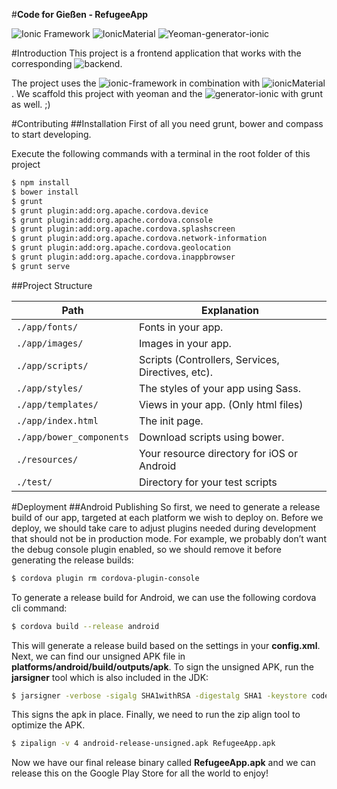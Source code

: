 #**Code for Gießen - RefugeeApp**

![Ionic Framework](https://github.com/CodeForGiessen/refugeeApp/blob/master/app/images/ionic.png?raw=true)
![IonicMaterial](https://github.com/CodeForGiessen/refugeeApp/blob/master/app/images/logo-256.png?raw=true)
![Yeoman-generator-ionic](https://camo.githubusercontent.com/2aa3496f7bf9aeb758477ce01961748a486af0fe/687474703a2f2f692e696d6775722e636f6d2f4247727432514b2e706e67)

#Introduction
This project is a frontend application that works with the corresponding ![backend](https://github.com/CodeForGiessen/refugeeService). 

The project uses the ![ionic-framework](http://ionicframework.com/) in combination with ![ionicMaterial](http://ionicmaterial.com/). We scaffold this project with yeoman and the ![generator-ionic](https://github.com/diegonetto/generator-ionic) with grunt as well. ;)


#Contributing
##Installation
First of all you need grunt, bower and compass to start developing.

Execute the following commands with a terminal in the root folder of this project

```bash
$ npm install
$ bower install
$ grunt
$ grunt plugin:add:org.apache.cordova.device
$ grunt plugin:add:org.apache.cordova.console
$ grunt plugin:add:org.apache.cordova.splashscreen
$ grunt plugin:add:org.apache.cordova.network-information
$ grunt plugin:add:org.apache.cordova.geolocation
$ grunt plugin:add:org.apache.cordova.inappbrowser
$ grunt serve
```

##Project Structure

Path         | Explanation
----------   | -------------
`./app/fonts/` | Fonts in your app.
`./app/images/` | Images in your app.
`./app/scripts/`  | Scripts (Controllers, Services, Directives, etc).
`./app/styles/` | The styles of your app using Sass.
`./app/templates/` | Views in your app. (Only html files)
`./app/index.html` | The init page.
`./app/bower_components` | Download scripts using bower.
`./resources/` | Your resource directory for iOS or Android
`./test/` | Directory for your test scripts

#Deployment
##Android Publishing
So first, we need to generate a release build of our app, targeted at each platform we wish to deploy on. Before we deploy, we should take care to adjust plugins needed during development that should not be in production mode.
For example, we probably don’t want the debug console plugin enabled, so we should remove it before generating the release builds:
```bash
$ cordova plugin rm cordova-plugin-console
```
To generate a release build for Android, we can use the following cordova cli command:
```bash
$ cordova build --release android
```
This will generate a release build based on the settings in your **config.xml**. Next, we can find our unsigned APK file in **platforms/android/build/outputs/apk**.
To sign the unsigned APK, run the **jarsigner** tool which is also included in the JDK:
```bash
$ jarsigner -verbose -sigalg SHA1withRSA -digestalg SHA1 -keystore codefor-key.keystore android-release-unsigned.apk cfgi
```
This signs the apk in place. Finally, we need to run the zip align tool to optimize the APK.
```bash
$ zipalign -v 4 android-release-unsigned.apk RefugeeApp.apk
```
Now we have our final release binary called **RefugeeApp.apk** and we can release this on the Google Play Store for all the world to enjoy!

